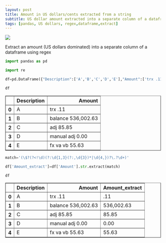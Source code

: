 ```yaml
---
layout: post
title: Amount in US dollars/cents extracted from a string
subtitle: US dollar amount extracted into a separate column of a dataframe
tags: [pandas, US dollars, regex,dataframe,extract]
---
```

![](https://imgur.com/2yhAks8)




Extract an amount (US dollars dominated) into a separate column of a dataframe using regex


```python
import pandas as pd
```


```python
import re
```


```python
df=pd.DataFrame({"Description":['A','B','C','D','E'],"Amount":['trx .11','balance 536,002.63','adj 85.85','manual adj 0.00','fx va vb 55.63']})
```


```python
df
```




<div>
<style scoped>
    .dataframe tbody tr th:only-of-type {
        vertical-align: middle;
    }

    .dataframe tbody tr th {
        vertical-align: top;
    }

    .dataframe thead th {
        text-align: right;
    }
</style>
<table border="1" class="dataframe">
  <thead>
    <tr style="text-align: right;">
      <th></th>
      <th>Description</th>
      <th>Amount</th>
    </tr>
  </thead>
  <tbody>
    <tr>
      <th>0</th>
      <td>A</td>
      <td>trx .11</td>
    </tr>
    <tr>
      <th>1</th>
      <td>B</td>
      <td>balance 536,002.63</td>
    </tr>
    <tr>
      <th>2</th>
      <td>C</td>
      <td>adj 85.85</td>
    </tr>
    <tr>
      <th>3</th>
      <td>D</td>
      <td>manual adj 0.00</td>
    </tr>
    <tr>
      <th>4</th>
      <td>E</td>
      <td>fx va vb 55.63</td>
    </tr>
  </tbody>
</table>
</div>




```python
match='(\$?(?<!\d)(?:\d{1,3}(?:,\d{3})*|\d{4,})?\.?\d+)'
```


```python
df['Amount_extract']=df['Amount'].str.extract(match)
```


```python
df
```




<div>
<style scoped>
    .dataframe tbody tr th:only-of-type {
        vertical-align: middle;
    }

    .dataframe tbody tr th {
        vertical-align: top;
    }

    .dataframe thead th {
        text-align: right;
    }
</style>
<table border="1" class="dataframe">
  <thead>
    <tr style="text-align: right;">
      <th></th>
      <th>Description</th>
      <th>Amount</th>
      <th>Amount_extract</th>
    </tr>
  </thead>
  <tbody>
    <tr>
      <th>0</th>
      <td>A</td>
      <td>trx .11</td>
      <td>.11</td>
    </tr>
    <tr>
      <th>1</th>
      <td>B</td>
      <td>balance 536,002.63</td>
      <td>536,002.63</td>
    </tr>
    <tr>
      <th>2</th>
      <td>C</td>
      <td>adj 85.85</td>
      <td>85.85</td>
    </tr>
    <tr>
      <th>3</th>
      <td>D</td>
      <td>manual adj 0.00</td>
      <td>0.00</td>
    </tr>
    <tr>
      <th>4</th>
      <td>E</td>
      <td>fx va vb 55.63</td>
      <td>55.63</td>
    </tr>
  </tbody>
</table>
</div>


